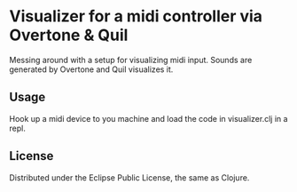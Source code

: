 # Visualizer for a midi controller via Overtone & Quil
Messing around with a setup for visualizing midi input. Sounds are generated by Overtone and Quil visualizes it.

## Usage
Hook up a midi device to you machine and load the code in visualizer.clj in a repl.

## License
Distributed under the Eclipse Public License, the same as Clojure.
